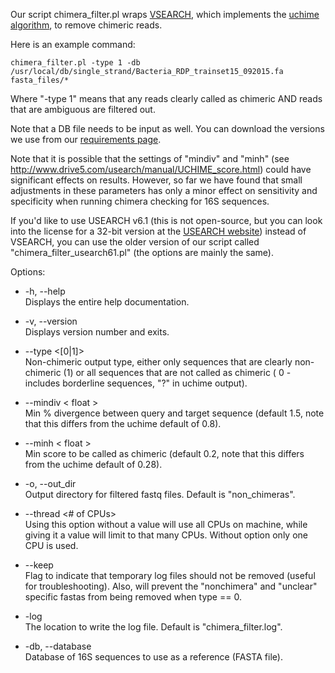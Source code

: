 Our script chimera_filter.pl wraps [VSEARCH](https://github.com/torognes/vsearch), which implements the [uchime algorithm](http://www.drive5.com/usearch/manual/uchime_algo.html), to remove chimeric reads. 

Here is an example command:

    chimera_filter.pl -type 1 -db /usr/local/db/single_strand/Bacteria_RDP_trainset15_092015.fa fasta_files/*

Where "-type 1" means that any reads clearly called as chimeric AND reads that are ambiguous are filtered out. 

Note that a DB file needs to be input as well. You can download the versions we use from our [requirements page](https://github.com/mlangill/microbiome_helper/wiki/Requirements). 

Note that it is possible that the settings of "mindiv" and "minh" (see http://www.drive5.com/usearch/manual/UCHIME_score.html) could have significant effects on results. However, so far we have found that small adjustments in these parameters has only a minor effect on sensitivity and specificity when running chimera checking for 16S sequences.

If you'd like to use USEARCH v6.1 (this is not open-source, but you can look into the license for a 32-bit version at the [USEARCH website](http://www.drive5.com/usearch/)) instead of VSEARCH, you can use the older version of our script called "chimera_filter_usearch61.pl" (the options are mainly the same).
 
Options:

* -h, --help <br>
   Displays the entire help documentation.

* -v, --version <br>
   Displays version number and exits.

* --type <[0|1]> <br>
   Non-chimeric output type, either only sequences that are clearly non-chimeric (1) or all sequences that are not called as chimeric ( 0 - includes borderline sequences, "?" in uchime output).

* --mindiv < float > <br>
   Min % divergence between query and target sequence (default 1.5, note that this differs from the uchime default of 0.8).

* --minh < float > <br>
   Min score to be called as chimeric (default 0.2, note that this differs from the uchime default of 0.28).

* -o, --out_dir <file> <br>
   Output directory for filtered fastq files. Default is "non_chimeras".

* --thread <# of CPUs> <br>
   Using this option without a value will use all CPUs on machine, while giving it a value will limit to that many CPUs. Without option only one CPU is used.

* --keep  
   Flag to indicate that temporary log files should not be removed (useful for troubleshooting). Also, will prevent the "nonchimera" and "unclear" specific fastas from being removed when type == 0.
   
* -log <file> <br>
   The location to write the log file. Default is "chimera_filter.log".

* -db, --database <file> <br>
   Database of 16S sequences to use as a reference (FASTA file).